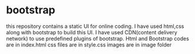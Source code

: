 #  bootstrap
this repository contains a static UI for online coding.
I have used html,css along with bootstrap to build this UI.
I have used CDN(content delivery network) to use predefined plugins of bootstrap.
Html and Bootstrap codes are in index.html
css files are in style.css
images are in image folder
